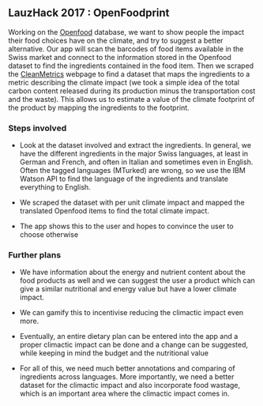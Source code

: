 ## LauzHack 2017 : OpenFoodprint

Working on the [Openfood](https://openfood.ch) database, we want to show people the impact their food choices have on the climate, and try to suggest a better alternative. Our app will scan the barcodes of food items available in the Swiss market and connect to the information stored in the Openfood dataset to find the ingredients contained in the food item. Then we scraped the [CleanMetrics](http://www.foodemissions.com/foodemissions/Calculator.aspx) webpage to find a dataset that maps the ingredients to a metric describing the climate impact (we took a simple idea of the total carbon content released during its production minus the transportation cost and the waste). This allows us to estimate a value of the climate footprint of the product by mapping the ingredients to the footprint.

### Steps involved 

* Look at the dataset involved and extract the ingredients. In general, we have the different ingredients in the major Swiss languages, at least in German and French, and often in Italian and sometimes even in English. Often the tagged languages (MTurked) are wrong, so we use the IBM Watson API to find the language of the ingredients and translate everything to English.

* We scraped the dataset with per unit climate impact and mapped the translated Openfood items to find the total climate impact.

* The app shows this to the user and hopes to convince the user to choose otherwise

### Further plans

* We have information about the energy and nutrient content about the food products as well and we can suggest the user a product which can give a similar nutritional and energy value but have a lower climate impact. 

* We can gamify this to incentivise reducing the climactic impact even more. 

* Eventually, an entire dietary plan can be entered into the app and a proper climactic impact can be done and a change can be suggested, while keeping in mind the budget and the nutritional value

* For all of this, we need much better annotations and comparing of ingredients across languages. More importantly, we need a better dataset for the climactic impact and also incorporate food wastage, which is an important area where the climactic impact comes in.
